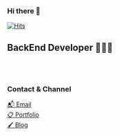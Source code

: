 ### Hi there 👋

<!--
**yenilee/yenilee** is a ✨ _special_ ✨ repository because its `README.md` (this file) appears on your GitHub profile.

Here are some ideas to get you started:

- 🔭 I’m currently working on ...
- 🌱 I’m currently learning ...
- 👯 I’m looking to collaborate on ...
- 🤔 I’m looking for help with ...
- 💬 Ask me about ...
- 📫 How to reach me: ...
- 😄 Pronouns: ...
- ⚡ Fun fact: ...
-->

[![Hits](https://hits.seeyoufarm.com/api/count/incr/badge.svg?url=https%3A%2F%2Fgithub.com%2Fyenilee)](https://hits.seeyoufarm.com)

## BackEnd Developer 👩🏻‍💻 <br>
<br>
<br>

### Contact & Channel<br>
[📬 Email](chloe.yeeunl@gmail.com)<br>
[📋 Portfolio](https://www.notion.so/a9c1b11680b74058a12d041bdedca753)<br>
[🖌 Blog](https://velog.io/@matisse)<br>

